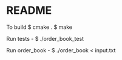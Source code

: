 # README

To build
$ cmake .
$ make

Run tests - 
$ ./order_book_test

Run order_book -
$ ./order_book < input.txt

